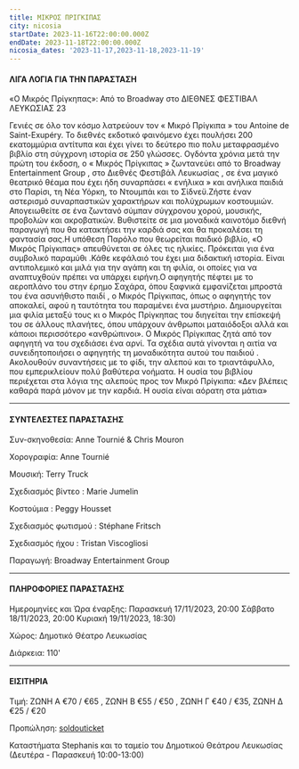```yaml
---
title: ΜΙΚΡΟΣ ΠΡΙΓΚΙΠΑΣ
city: nicosia
startDate: 2023-11-16T22:00:00.000Z
endDate: 2023-11-18T22:00:00.000Z
nicosia_dates: '2023-11-17,2023-11-18,2023-11-19'
---
```


#### ΛΙΓΑ ΛΟΓΙΑ ΓΙΑ ΤΗΝ ΠΑΡΑΣΤΑΣΗ

«Ο Μικρός Πρίγκηπας»: Από το	Broadway	στο ΔΙΕΘΝΕΣ ΦΕΣΤΙΒΑΛ ΛΕΥΚΩΣΙΑΣ 23

Γενιές σε όλο τον κόσμο λατρεύουν τον	« Μικρό Πρίγκιπα	» του Antoine de Saint-Exupéry. Το διεθνές εκδοτικό φαινόμενο έχει πουλήσει 200 εκατομμύρια αντίτυπα και έχει γίνει το δεύτερο πιο	πολυ μεταφρασμένο βιβλίο στη σύγχρονη ιστορία σε 250 γλώσσες.	Ογδόντα χρόνια μετά την πρώτη του έκδοση, ο	« Μικρός Πρίγκιπας	» ζωντανεύει	από το Broadway	Entertainment	Group , στο Διεθνές Φεστιβάλ Λευκωσίας	, σε ένα μαγικό θεατρικό θέαμα που έχει ήδη συναρπάσει	« ενήλικα » και ανήλικα παιδιά στο Παρίσι, τη Νέα Υόρκη, το Ντουμπάι και το Σίδνεϋ.Ζήστε έναν αστερισμό συναρπαστικών χαρακτήρων και πολύχρωμων κοστουμιών. Απογειωθείτε σε ένα ζωντανό σύμπαν σύγχρονου χορού, μουσικής, προβολών και ακροβατικών. Βυθιστείτε σε μια μοναδικά καινοτόμο διεθνή παραγωγή που θα κατακτήσει την καρδιά σας και θα προκαλέσει τη φαντασία σας.Η υπόθεση Παρόλο που θεωρείται παιδικό	βιβλίο, «Ο Μικρός Πρίγκιπας» απευθύνεται σε όλες τις ηλικίες. Πρόκειται για ένα συμβολικό παραμύθι	.Κάθε κεφάλαιό του έχει μια διδακτική ιστορία.	Είναι αντιπολεμικό και μιλά για την αγάπη και τη φιλία, οι οποίες για να αναπτυχθούν πρέπει να υπάρχει ειρήνη.Ο αφηγητής πέφτει με το αεροπλάνο του στην έρημο Σαχάρα, όπου	ξαφνικά εμφανίζεται μπροστά του	ένα ασυνήθιστο παιδί	, ο Μικρός Πρίγκιπας, όπως ο αφηγητής τον αποκαλεί, αφού η ταυτότητα του παραμένει ένα μυστήριο. Δημιουργείται μια φιλία μεταξύ τους κι ο Μικρός Πρίγκηπας	του διηγείται την επίσκεψή του σε άλλους πλανήτες, όπου υπάρχουν άνθρωποι ματαιόδοξοι αλλά και κάποιοι περισσότερο «ανθρώπινοι».	Ο Μικρός Πρίγκιπας ζητά	από τον αφηγητή	να του σχεδιάσει ένα αρνί. Τα σχέδια αυτά	γίνονται η αιτία να συνειδητοποιήσει	ο αφηγητής	τη μοναδικότητα	αυτού του παιδιού . Ακολουθούν	συναντήσεις	με το φίδι, την αλεπού	και το τριαντάφυλλο, που εμπερικλείουν πολύ βαθύτερα νοήματα.	Η ουσία του βιβλίου περιέχεται στα λόγια της αλεπούς προς τον Μικρό Πρίγκιπα: «Δεν βλέπεις καθαρά παρά μόνον με την καρδιά. Η ουσία είναι αόρατη στα μάτια»&#x9;

***

#### ΣΥΝΤΕΛΕΣΤΕΣ ΠΑΡΑΣΤΑΣΗΣ

Συν-σκηνοθεσία: Anne Tournié & Chris Mouron

Χορογραφία: Anne Tournié

Μουσική: Terry Truck

Σχεδιασμός	βίντεο : Marie Jumelin

Κοστούμια	: Peggy Housset

Σχεδιασμός	φωτισμού	: Stéphane Fritsch

Σχεδιασμός	ήχου : Tristan Viscogliosi

Παραγωγή: Broadway Entertainment Group

***

#### ΠΛΗΡΟΦΟΡΙΕΣ ΠΑΡΑΣΤΑΣΗΣ

Ημερομηνίες και Ώρα έναρξης: Παρασκευή 17/11/2023, 20:00 Σάββατο 18/11/2023, 20:00 Κυριακή 19/11/2023, 18:30)

Χώρος: Δημοτικό Θέατρο Λευκωσίας

Διάρκεια: 110'

***

#### ΕΙΣΙΤΗΡΙΑ

Τιμή: ΖΩΝΗ Α €70 / €65 , ΖΩΝΗ Β €55 / €50 , ΖΩΝΗ Γ €40 / €35, ΖΩΝΗ Δ €25 / €20

Προπώληση: [soldouticket](https://www.soldoutticketbox.com/easyconsole.cfm/page/category/cat_id/31/lang/el)

Καταστήματα	Stephanis και το ταμείο του Δημοτικού Θεάτρου Λευκωσίας (Δευτέρα - Παρασκευή 10:00-13:00)
